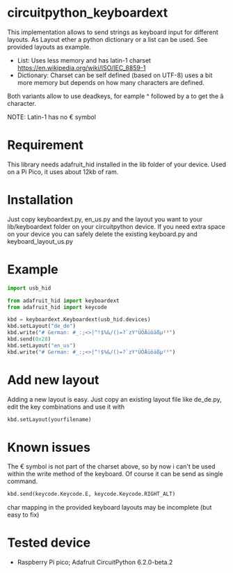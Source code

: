 # circuitpython_keyboardext

This implementation allows to send strings as keyboard input for different layouts.
As Layout ether a python dictionary or a list can be used. See provided layouts as example.

* List: Uses less memory and has latin-1 charset https://en.wikipedia.org/wiki/ISO/IEC_8859-1
* Dictionary: Charset can be self defined (based on UTF-8) uses a bit more memory but depends on how many characters are defined.

Both variants allow to use deadkeys, for eample ^ followed by a to get the â character.

NOTE: Latin-1 has no € symbol



# Requirement
This library needs adafruit_hid installed in the lib folder of your device.
Used on a Pi Pico, it uses about 12kb of ram.

# Installation
Just copy keyboardext.py, en_us.py and the layout you want to your lib/keyboardext folder on your circuitpython device.
If you need extra space on your device you can safely delete the existing keyboard.py and keyboard_layout_us.py

# Example
```python
import usb_hid

from adafruit_hid import keyboardext
from adafruit_hid import keycode

kbd = keyboardext.Keyboardext(usb_hid.devices)
kbd.setLayout("de_de")
kbd.write("# German: #_:;<>|^!$%&/()=?`zY°ÜÖÄüöäßµ²³")
kbd.send(0x28)
kbd.setLayout("en_us")
kbd.write("# German: #_:;<>|^!$%&/()=?`zY°ÜÖÄüöäßµ²³")
```
# Add new layout
Adding a new layout is easy. Just copy an existing layout file like de_de.py, edit the key combinations and use it with 
```python
kbd.setLayout(yourfilename) 
```
# Known issues
The € symbol is not part of the charset above, so by now i can't be used within the write method of the keyboard.
Of course it can be send as single command.
```python
kbd.send(keycode.Keycode.E, keycode.Keycode.RIGHT_ALT)
```
char mapping in the provided keyboard layouts may be incomplete (but easy to fix)

# Tested device
- Raspberry Pi pico; Adafruit CircuitPython 6.2.0-beta.2
